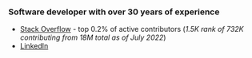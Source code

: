 ### Software developer with over 30 years of experience

* [Stack Overflow](https://stackoverflow.com/users/3679676/jayson-minard) - top 0.2% of active contributors (_1.5K rank of 732K contributing from 18M total as of July 2022_)
* [LinkedIn](https://www.linkedin.com/in/jaysonminard/) 



